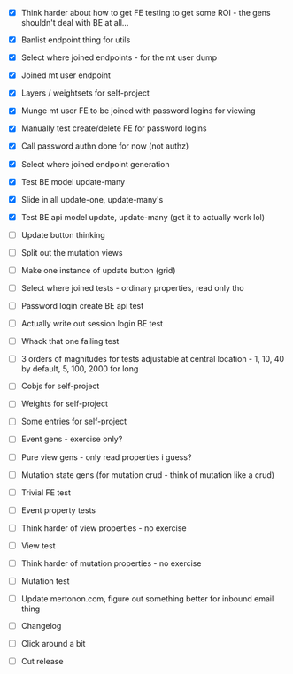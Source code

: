 - [x] Think harder about how to get FE testing to get some ROI - the gens shouldn't deal with BE at all...

- [x] Banlist endpoint thing for utils
- [x] Select where joined endpoints - for the mt user dump
- [x] Joined mt user endpoint

- [x] Layers / weightsets for self-project
- [x] Munge mt user FE to be joined with password logins for viewing
- [x] Manually test create/delete FE for password logins
- [x] Call password authn done for now (not authz)
- [x] Select where joined endpoint generation
- [x] Test BE model update-many

- [x] Slide in all update-one, update-many's
- [x] Test BE api model update, update-many (get it to actually work lol)
- [ ] Update button thinking
- [ ] Split out the mutation views
- [ ] Make one instance of update button (grid)
- [ ] Select where joined tests - ordinary properties, read only tho
- [ ] Password login create BE api test
- [ ] Actually write out session login BE test
- [ ] Whack that one failing test

- [ ] 3 orders of magnitudes for tests adjustable at central location - 1, 10, 40 by default, 5, 100, 2000 for long
- [ ] Cobjs for self-project
- [ ] Weights for self-project
- [ ] Some entries for self-project
- [ ] Event gens - exercise only?
- [ ] Pure view gens - only read properties i guess?
- [ ] Mutation state gens (for mutation crud - think of mutation like a crud)
- [ ] Trivial FE test

- [ ] Event property tests
- [ ] Think harder of view properties - no exercise
- [ ] View test
- [ ] Think harder of mutation properties - no exercise
- [ ] Mutation test

- [ ] Update mertonon.com, figure out something better for inbound email thing

- [ ] Changelog
- [ ] Click around a bit
- [ ] Cut release
